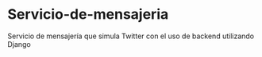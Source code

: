 # Servicio-de-mensajeria
Servicio de mensajería que simula Twitter con el uso de backend utilizando Django
